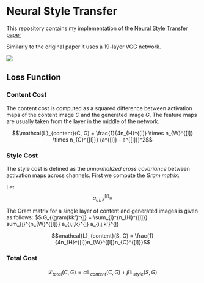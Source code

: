 # Neural Style Transfer
This repository contains my implementation of the [Neural Style Transfer paper](https://www.cv-foundation.org/openaccess/content_cvpr_2016/papers/Gatys_Image_Style_Transfer_CVPR_2016_paper.pdf)

Similarly to the original paper it uses a 19-layer VGG network.

![](https://github.com/iamkzntsv/neural-style-transfer/blob/main/nst.gif)

## Loss Function
### Content Cost
The content cost is computed as a squared difference between activation maps of the content image $C$ and the generated image $G$. The feature maps are usually taken from the layer in the middle of the network.

$$\mathcal{L}_{content}(C, G) = \frac{1}{4n_{H}^{[l]} \times n_{W}^{[l]} \times n_{C}^{[l]}} (a^{[l]} - a^{[l]})^2$$

### Style Cost

The style cost is defined as the *unnormalized cross covariance* between activation maps across channels.
First we compute the *Gram matrix*:

Let $$a_{i,j,k}^[l] = $$

The Gram matrix for a single layer of content and generated images is given as follows:
$$ G_{(gram)kk'}^{[l](S)} = \sum_{i}^{n_{H}^{[l]}} sum_{j}^{n_{W}^{[l]}} a_{i,j,k}^{[l](S)} a_{i,j,k'}^{[l](S)}

$$\mathcal{L}_{content}(S, G) = \frac{1}{4n_{H}^{[l]}n_{W}^{[l]}n_{C}^{[l]}}$$

### Total Cost

$$\mathcal{L}_{total}(C, G) = \alpha \mathbb{L}_{content}(C, G) + \beta \mathbb{L}_{style}(S, G)$$
